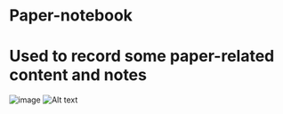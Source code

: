 # Paper-notebook
# Used to record some paper-related content and notes
![image](https://github.com/Ice-iron/Paper-notebook/raw/master/best.jpg)
![Alt text](https://github.com/Ice-iron/Paper-notebook/Picture/2.png)
